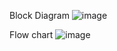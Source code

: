 Block Diagram
![image](https://user-images.githubusercontent.com/101039003/168278497-f6f3a5d3-2874-4e8e-a531-02d1f24fb774.png)


Flow chart
![image](https://user-images.githubusercontent.com/101039003/168278869-b4d8421a-e585-4d32-9ac2-23023818d8a3.png)


